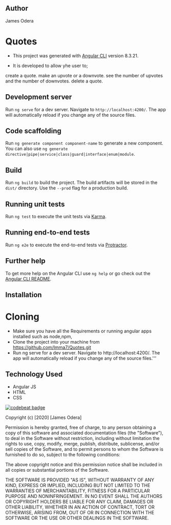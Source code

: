 ## Author
James Odera

# Quotes
- This project was generated with [Angular CLI](https://github.com/angular/angular-cli) version 8.3.21.
 
- It is developed to allow yhe user to;

create a quote.
make an upvote or a downvote.
see the number of upvotes and the number of downvotes.
delete a quote.



## Development server

Run `ng serve` for a dev server. Navigate to `http://localhost:4200/`. The app will automatically reload if you change any of the source files.

## Code scaffolding

Run `ng generate component component-name` to generate a new component. You can also use `ng generate directive|pipe|service|class|guard|interface|enum|module`.

## Build

Run `ng build` to build the project. The build artifacts will be stored in the `dist/` directory. Use the `--prod` flag for a production build.

## Running unit tests

Run `ng test` to execute the unit tests via [Karma](https://karma-runner.github.io).

## Running end-to-end tests

Run `ng e2e` to execute the end-to-end tests via [Protractor](http://www.protractortest.org/).

## Further help

To get more help on the Angular CLI use `ng help` or go check out the [Angular CLI README](https://github.com/angular/angular-cli/blob/master/README.md).


## Installation
# Cloning
- Make sure you have all the Requirements or running angular apps installed such as node,npm,
- Clone the project into your machine from https://github.com/Imma7/Quotes.git 
- Run ng serve for a dev server. Navigate to http://localhost:4200/. The app will automatically reload if you  change any of the source files.'''


## Technology Used
- Angular JS
- HTML
- CSS

[![codebeat badge](https://codebeat.co/badges/1eccc200-144d-44db-b5b2-760c6fa3a311)](https://codebeat.co/projects/github-com-jamesodera-quotes-master)

Copyright (c) [2020] [James Odera]

Permission is hereby granted, free of charge, to any person obtaining a copy of this software and associated documentation files (the "Software"), to deal in the Software without restriction, including without limitation the rights to use, copy, modify, merge, publish, distribute, sublicense, and/or sell copies of the Software, and to permit persons to whom the Software is furnished to do so, subject to the following conditions:

The above copyright notice and this permission notice shall be included in all copies or substantial portions of the Software.

THE SOFTWARE IS PROVIDED "AS IS", WITHOUT WARRANTY OF ANY KIND, EXPRESS OR IMPLIED, INCLUDING BUT NOT LIMITED TO THE WARRANTIES OF MERCHANTABILITY, FITNESS FOR A PARTICULAR PURPOSE AND NONINFRINGEMENT. IN NO EVENT SHALL THE AUTHORS OR COPYRIGHT HOLDERS BE LIABLE FOR ANY CLAIM, DAMAGES OR OTHER LIABILITY, WHETHER IN AN ACTION OF CONTRACT, TORT OR OTHERWISE, ARISING FROM, OUT OF OR IN CONNECTION WITH THE SOFTWARE OR THE USE OR OTHER DEALINGS IN THE SOFTWARE.
